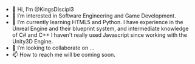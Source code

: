 - 👋 Hi, I’m @KingsDiscipl3
- 👀 I’m interested in Software Engineering and Game Development.
- 🌱 I’m currently learning HTML5 and Python. I have experience in the Unreal Engine and their blueprint system, and intermediate knowledge of C# and C++
     I haven't really used Javascript since working with the Unity3D Engine.
- 💞️ I’m looking to collaborate on ...
- 📫 How to reach me will be coming soon.

<!---
KingsDiscipl3/KingsDiscipl3 is a ✨ special ✨ repository because its `README.md` (this file) appears on your GitHub profile.
You can click the Preview link to take a look at your changes.
--->
